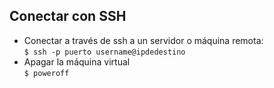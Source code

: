 <h2>Conectar con SSH</h2>
<ul>
  <li> Conectar a través de ssh a un servidor o máquina remota:<br> 
      <code>$ ssh -p puerto username@ipdedestino</code>
  </li>
  <li>Apagar la máquina virtual<br>
    <code>$ poweroff</code>
  </li>
</ul>